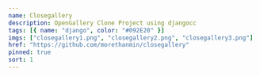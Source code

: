```yaml
---
name: Closegallery
description: OpenGallery Clone Project using djangocc
tags: [{ name: "django", color: "#092E20" }]
imgs: ["closegallery1.png", "closegallery2.png", "closegallery3.png"]
href: "https://github.com/morethanmin/closegallery"
pinned: true
sort: 1
---
```


